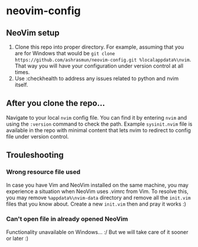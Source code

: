 # neovim-config

## NeoVim setup

1. Clone this repo into proper directory. For example, assuming that you are for Windows that would be
`git clone https://github.com/ashrasmun/neovim-config.git %localappdata%\nvim`. That way you will have your configuration under version control at all times.
2. Use :checkhealth to address any issues related to python and nvim itself.

## After you clone the repo...

Navigate to your local `nvim` config file. You can find it by entering `nvim` and using the `:version` command to check the path. Example `sysinit.nvim` file is available in the repo with minimal content that lets nvim to redirect to config file under version control.

## Trouleshooting

### Wrong resource file used

In case you have Vim and NeoVim installed on the same machine, you may experience a situation when NeoVim uses .vimrc from Vim.
To resolve this, you may remove `%appdata%\nvim-data` directory and remove all the `init.vim` files that you know about. Create a new `init.vim` then and pray it works :)

### Can't open file in already opened NeoVim

Functionality unavailable on Windows... :/ But we will take care of it sooner or later :)
